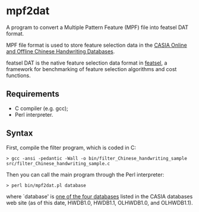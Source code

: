 # mpf2dat
A program to convert a Multiple Pattern Feature (MPF) file into featsel DAT format.

MPF file format is used to store feature selection data in the [CASIA Online and Offline Chinese Handwriting Databases](http://www.nlpr.ia.ac.cn/databases/handwriting/Home.html).

featsel DAT is the native feature selection data format in [featsel](https://github.com/msreis/featsel), a framework for benchmarking of feature selection algorithms and cost functions.

## Requirements

* C compiler (e.g. gcc);
* Perl interpreter.

## Syntax

First, compile the filter program, which is coded in C:

```
> gcc -ansi -pedantic -Wall -o bin/filter_Chinese_handwriting_sample src/filter_Chinese_handwriting_sample.c 
```

Then you can call the main program through the Perl interpreter:

```
> perl bin/mpf2dat.pl database
```
where `database' is [one of the four databases](http://www.nlpr.ia.ac.cn/databases/handwriting/Download.html) listed in the CASIA databases web site (as of this date, HWDB1.0, HWDB1.1, OLHWDB1.0, and OLHWDB1.1).
